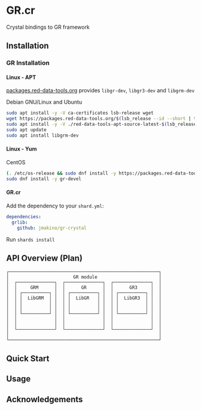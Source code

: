 # GR.cr

Crystal bindings to GR framework

## Installation

### GR Installation

#### Linux - APT

[packages.red-data-tools.org](https://github.com/red-data-tools/packages.red-data-tools.org) provides `libgr-dev`, `libgr3-dev` and `libgrm-dev`

Debian GNU/Linux and Ubuntu 

```sh
sudo apt install -y -V ca-certificates lsb-release wget
wget https://packages.red-data-tools.org/$(lsb_release --id --short | tr 'A-Z' 'a-z')/red-data-tools-apt-source-latest-$(lsb_release --codename --short).deb
sudo apt install -y -V ./red-data-tools-apt-source-latest-$(lsb_release --codename --short).deb
sudo apt update
sudo apt install libgrm-dev
```

#### Linux - Yum

CentOS

```sh
(. /etc/os-release && sudo dnf install -y https://packages.red-data-tools.org/centos/${VERSION_ID}/red-data-tools-release-latest.noarch.rpm)
sudo dnf install -y gr-devel
```

#### GR.cr

Add the dependency to your `shard.yml`:

```yaml
dependencies:
  grlib:
    github: jmakino/gr-crystal
```

Run `shards install`

## API Overview (Plan)

```
┌────────────────────────────────────────────────────────┐
│                        GR module                       │
│  ┌──────────────┐  ┌──────────────┐  ┌──────────────┐  │
│  │     GRM      │  │      GR      │  │      GR3     │  │
│  │ ┌──────────┐ │  │ ┌──────────┐ │  │ ┌──────────┐ │  │
│  │ │  LibGRM  │ │  │ │  LibGR   │ │  │ │  LibGR3  │ │  │
│  │ │          │ │  │ │          │ │  │ │          │ │  │
│  │ │          │ │  │ │          │ │  │ │          │ │  │
│  │ └──────────┘ │  │ └──────────┘ │  │ └──────────┘ │  │
│  │              │  │              │  │              │  │
│  │              │  │              │  │              │  │
│  └──────────────┘  └──────────────┘  └──────────────┘  │
│                                                        │
└────────────────────────────────────────────────────────┘
```

## Quick Start

## Usage

## Acknowledgements

